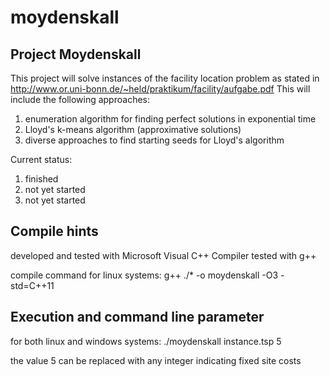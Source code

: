 # moydenskall

Project Moydenskall
-------------------

This project will solve instances of the facility location problem as stated in http://www.or.uni-bonn.de/~held/praktikum/facility/aufgabe.pdf
This will include the following approaches:
1) enumeration algorithm for finding perfect solutions in exponential time
2) Lloyd's k-means algorithm (approximative solutions)
3) diverse approaches to find starting seeds for Lloyd's algorithm

Current status:
1) finished
2) not yet started
3) not yet started



Compile hints
-------------------
developed and tested with Microsoft Visual C++ Compiler
tested with g++

compile command for linux systems:
g++ ./* -o moydenskall -O3 -std=C++11



Execution and command line parameter
-------------------
for both linux and windows systems:
./moydenskall instance.tsp 5

the value 5 can be replaced with any integer indicating fixed site costs
